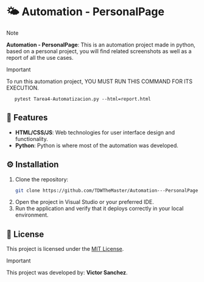 # 🌤 Automation - PersonalPage
> [!NOTE]
**Automation - PersonalPage**: This is an automation project made in python, based on a personal project, you will find related screenshots as well as a report of all the use cases.

> [!IMPORTANT]
> To run this automation project, YOU MUST RUN THIS COMMAND FOR ITS EXECUTION.
```text
   pytest Tarea4-Automatizacion.py --html=report.html
   ```
## 🔐 Features
  - **HTML/CSS/JS**: Web technologies for user interface design and functionality.
  - **Python**: Python is where most of the automation was developed.

## ⚙ Installation
1. Clone the repository:
    ```bash
    git clone https://github.com/TDWTheMaster/Automation---PersonalPage
    ```
2. Open the project in Visual Studio or your preferred IDE.
3. Run the application and verify that it deploys correctly in your local environment.


## 📔 License
This project is licensed under the [MIT License](./LICENSE).

> [!IMPORTANT]
This project was developed by: **Victor Sanchez**.
